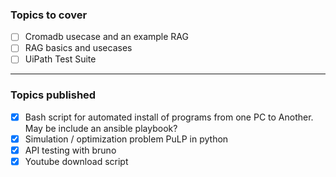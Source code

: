 ### Topics to cover
- [ ]  Cromadb usecase and an example RAG
- [ ]  RAG basics and usecases 
- [ ]  UiPath Test Suite
--------------------------------

### Topics published
- [x] Bash script for automated install of programs from one PC to Another. May be include an ansible playbook?
- [x] Simulation / optimization problem PuLP in python
- [x] API testing with bruno
- [x] Youtube download script